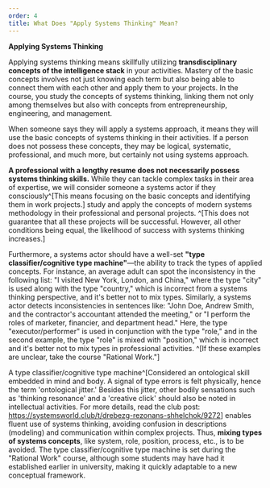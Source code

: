 ```yaml
---
order: 4
title: What Does "Apply Systems Thinking" Mean?
---
```


**Applying Systems Thinking**

Applying systems thinking means skillfully utilizing **transdisciplinary concepts of the intelligence stack** in your activities. Mastery of the basic concepts involves not just knowing each term but also being able to connect them with each other and apply them to your projects. In the course, you study the concepts of systems thinking, linking them not only among themselves but also with concepts from entrepreneurship, engineering, and management.

When someone says they will apply a systems approach, it means they will use the basic concepts of systems thinking in their activities. If a person does not possess these concepts, they may be logical, systematic, professional, and much more, but certainly not using systems approach.

**A professional with a lengthy resume does not necessarily possess systems thinking skills.** While they can tackle complex tasks in their area of expertise, we will consider someone a systems actor if they consciously^[This means focusing on the basic concepts and identifying them in work projects.] study and apply the concepts of modern systems methodology in their professional and personal projects. ^[This does not guarantee that all these projects will be successful. However, all other conditions being equal, the likelihood of success with systems thinking increases.]

Furthermore, a systems actor should have a well-set **"type classifier/cognitive type machine"**—the ability to track the types of applied concepts. For instance, an average adult can spot the inconsistency in the following list: "I visited New York, London, and China," where the type "city" is used along with the type "country," which is incorrect from a systems thinking perspective, and it's better not to mix types. Similarly, a systems actor detects inconsistencies in sentences like: "John Doe, Andrew Smith, and the contractor's accountant attended the meeting," or "I perform the roles of marketer, financier, and department head." Here, the type "executor/performer" is used in conjunction with the type "role," and in the second example, the type "role" is mixed with "position," which is incorrect and it's better not to mix types in professional activities. ^[If these examples are unclear, take the course "Rational Work."]

A type classifier/cognitive type machine^[Considered an ontological skill embedded in mind and body. A signal of type errors is felt physically, hence the term 'ontological jitter.' Besides this jitter, other bodily sensations such as 'thinking resonance' and a 'creative click' should also be noted in intellectual activities. For more details, read the club post: <https://systemsworld.club/t/drebezg-rezonans-shhelchok/9272>] enables fluent use of systems thinking, avoiding confusion in descriptions (modeling) and communication within complex projects. Thus, **mixing types of systems concepts**, like system, role, position, process, etc., is to be avoided. The type classifier/cognitive type machine is set during the "Rational Work" course, although some students may have had it established earlier in university, making it quickly adaptable to a new conceptual framework.